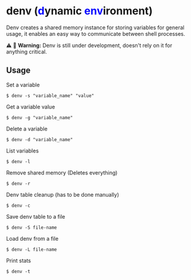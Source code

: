 # denv (<span style="color:blue">d</span>ynamic <span style="color:blue">env</span>ironment)
Denv creates a shared memory instance for storing variables for general usage, it enables an easy way to communicate between shell processes.

:warning: :construction: **Warning:** Denv is still under development, doesn't rely on it for anything critical.

## Usage
Set a variable
```
$ denv -s "variable_name" "value"
```
Get a variable value
```
$ denv -g "variable_name"
```
Delete a variable
```
$ denv -d "variable_name"
```
List variables
```
$ denv -l
```
Remove shared memory (Deletes everything)
```
$ denv -r
```
Denv table cleanup (has to be done manually)
```
$ denv -c
```
Save denv table to a file
```
$ denv -S file-name
```
Load denv from a file
```
$ denv -L file-name
```
Print stats
```
$ denv -t
```
